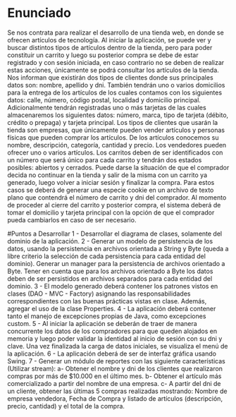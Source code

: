 # Enunciado
Se nos contrata para realizar el desarrollo de una tienda web, en donde se ofrecen artículos de
tecnología.
Al iniciar la aplicación, se puede ver y buscar distintos tipos de artículos dentro de la tienda, pero para
poder constituir un carrito y luego su posterior compra se debe de estar registrado y con sesión iniciada,
en caso contrario no se deben de realizar estas acciones, únicamente se podrá consultar los artículos de
la tienda.
Nos informan que existirán dos tipos de clientes donde sus principales datos son: nombre, apellido y
dni. También tendrán uno o varios domicilios para la entrega de los artículos de los cuales contamos con
los siguientes datos: calle, número, código postal, localidad y domicilio principal. Adicionalmente
tendrán registradas uno o más tarjetas de las cuales almacenaremos los siguientes datos: número,
marca, tipo de tarjeta (débito, crédito o prepaga) y tarjeta principal.
Los tipos de clientes que usarán la tienda son empresas, que únicamente pueden vender artículos y
personas físicas que pueden comprar los artículos.
De los artículos conocemos su nombre, descripción, categoría, cantidad y precio. Los vendedores
pueden ofrecer uno o varios artículos.
Los carritos deben de ser identificados con un número que será único para cada carrito y tendrán dos
estados posibles: abiertos y cerrados.
Puede darse la situación de que el comprador decida no continuar en la tienda y salir de la misma con
un carrito ya generado, luego volver a iniciar sesión y finalizar la compra. Para estos casos se deberá de
generar una especie cookie en un archivo de texto plano que contendrá el número de carrito y dni del
comprador.
Al momento de proceder al cierre del carrito y posterior compra, el sistema deberá de tomar el
domicilio y tarjeta principal con la opción de que el comprador pueda cambiarlos en caso de ser
necesario.

#Puntos a Desarrollar
1 - Desarrollar el diagrama de clases, solamente del dominio de la aplicación.
2 - Generar un modelo de persistencia de los datos, usando la persistencia en archivos orientada a String
y Byte (queda a libre criterio la selección de cada persistencia para cada entidad del dominio). Generar
un manager para la persistencia de archivos orientado a Byte. Tener en cuenta que para los archivos
orientado a Byte los datos deben de ser persistidos en archivos separados para cada entidad del
dominio.
3 - El modelo generado deberá contener los patrones vistos en clases (DAO - MVC - Factory) asignando
las responsabilidades correspondientes con las buenas prácticas vistas en clase. Además, agregar el uso
de la clase Properties.
4 - La aplicación deberá contener tanto el manejo de excepciones propias de Java, como excepciones
custom.
5 - Al iniciar la aplicación se deberán de traer de manera concurrente los datos de los compradores para
que queden alojados en memoria y luego poder validar la identidad al inicio de sesión con su dni y clave.
Una vez finalizada la carga de datos iniciales, se visualiza el menú de la aplicación.
6 - La aplicación deberá de ser de interfaz gráfica usando Swing.
7 - Generar un módulo de reportes con las siguiente características (Utilizar stream):
a- Obtener el nombre y dni de los clientes que realizaron compras por más de $10.000
en el último mes.
b- Obtener el artículo más comercializado a partir del nombre de una empresa.
c- A partir del dni de un cliente, obtener las últimas 5 compras realizadas mostrando:
Nombre de empresa vendedora, Fecha de Compra y listado de artículos (descripción, precio,
cantidad) y el total de la compra.
